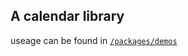 ## A calendar library

useage can be found in [`/packages/demos`](https://github.com/ztytotoro/kalender/blob/master/packages/demos)
